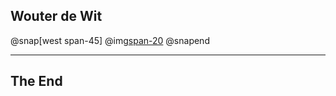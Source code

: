 ## Wouter de Wit

<!--![IMAGE](assets/img/cutout1small.png)-->

@snap[west span-45]
@img[span-20](assets/img/drawingcutout1.png)
@snapend

---

## The End